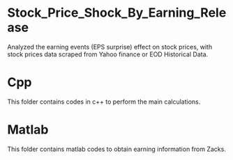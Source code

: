 # Stock_Price_Shock_By_Earning_Release
Analyzed the earning events (EPS surprise) effect on stock prices, with stock prices data scraped from Yahoo finance or EOD Historical Data. 

# Cpp
This folder contains codes in c++ to perform the main calculations.

# Matlab
This folder contains matlab codes to obtain earning information from Zacks.



